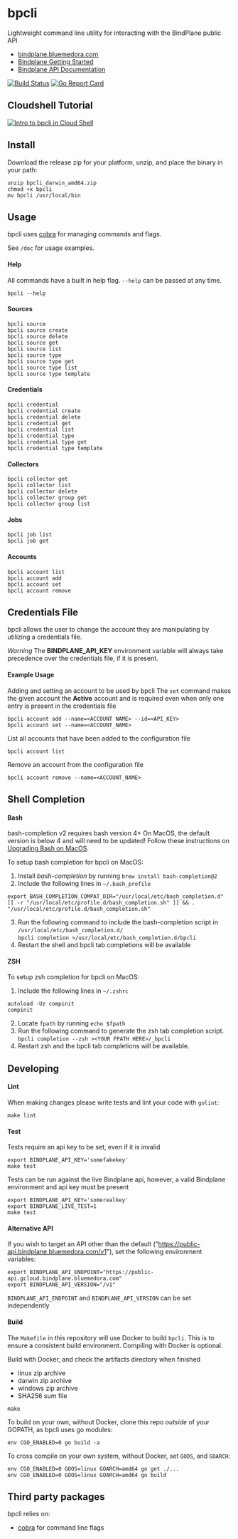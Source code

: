 # bpcli

Lightweight command line utility for interacting with the BindPlane public API

* [bindplane.bluemedora.com](https://bindplane.bluemedora.com)
* [Bindplane Getting Started](https://docs.bindplane.bluemedora.com/docs/getting-started)
* [Bindplane API Documentation](https://docs.bindplane.bluemedora.com/reference#introduction)

[![Build Status](https://travis-ci.com/BlueMedoraPublic/bpcli.svg?branch=master)](https://travis-ci.com/BlueMedoraPublic/bpcli)
[![Go Report Card](https://goreportcard.com/badge/github.com/BlueMedoraPublic/bpcli)](https://goreportcard.com/report/github.com/BlueMedoraPublic/bpcli)


## Cloudshell Tutorial

[![Intro to bpcli in Cloud Shell](https://gstatic.com/cloudssh/images/open-btn.png)](https://console.cloud.google.com/cloudshell/open?git_repo=https://github.com/BlueMedoraPublic/bpcli&shellonly=true&tutorial=doc/google-cloud-tutorial/bpcli-intro.md)

## Install
Download the release zip for your platform, unzip, and place the
binary in your path:
```
unzip bpcli_darwin_amd64.zip
chmod +x bpcli
mv bpcli /usr/local/bin
```

## Usage
bpcli uses [cobra](https://github.com/spf13/cobra) for managing
commands and flags.

See `/doc` for usage examples.

#### Help
All commands have a built in help flag. `--help` can be passed at any time.
```
bpcli --help
```

#### Sources
```
bpcli source
bpcli source create
bpcli source delete
bpcli source get
bpcli source list
bpcli source type
bpcli source type get
bpcli source type list
bpcli source type template
```
#### Credentials
```
bpcli credential
bpcli credential create
bpcli credential delete
bpcli credential get
bpcli credential list
bpcli credential type
bpcli credential type get
bpcli credential type template
```
#### Collectors
```
bpcli collector get
bpcli collector list
bpcli collector delete
bpcli collector group get
bpcli collector group list
```
#### Jobs
````
bpcli job list
bpcli job get
````
#### Accounts
```
bpcli account list
bpcli account add
bpcli account set
bpcli account remove
```

## Credentials File
bpcli allows the user to change the account they are manipulating by utilizing
a credentials file.

*Warning*
The **BINDPLANE_API_KEY** environment variable will always take precedence over the
credentials file, if it is present.

#### Example Usage
Adding and setting an account to be used by bpcli
The `set` command makes the given account the **Active** account and is
required even when only one entry is present in the credentials file
```
bpcli account add --name=<ACCOUNT NAME> --id=<API_KEY>
bpcli account set --name=<ACCOUNT_NAME>
```

List all accounts that have been added to the configuration file
```
bpcli account list
```

Remove an account from the configuration file
```
bpcli account remove --name=<ACCOUNT_NAME>
```

## Shell Completion

#### Bash

bash-completion v2 requires bash version 4+
On MacOS, the default version is below 4 and will need to be updated!
Follow these instructions on [Upgrading Bash on MacOS](https://itnext.io/upgrading-bash-on-macos-7138bd1066ba).

To setup bash completion for bpcli on MacOS:
1. Install *bash-completion* by running `brew install bash-completion@2`&nbsp;
2. Include the following lines in `~/.bash_profile`&nbsp;
```
export BASH_COMPLETION_COMPAT_DIR="/usr/local/etc/bash_completion.d"
[[ -r "/usr/local/etc/profile.d/bash_completion.sh" ]] && . "/usr/local/etc/profile.d/bash_completion.sh"
```
3. Run the following command to include the bash-completion script in `/usr/local/etc/bash_completion.d/`\
`bpcli completion >/usr/local/etc/bash_completion.d/bpcli`
4. Restart the shell and bpcli tab completions will be available

#### ZSH

To setup zsh completion for bpcli on MacOS:
1. Include the following lines in `~/.zshrc`&nbsp;
```
autoload -Uz compinit
compinit
```
2. Locate `fpath` by running `echo $fpath`
3. Run the following command to generate the zsh tab completion script.\
`bpcli completion --zsh ><YOUR FPATH HERE>/_bpcli`
4. Restart zsh and the bpcli tab completions will be available.

## Developing

#### Lint

When making changes please write tests and lint your code with `golint`:
```
make lint
```

#### Test

Tests require an api key to be set, even if it is invalid
```
export BINDPLANE_API_KEY='somefakekey'
make test
```

Tests can be run against the live Bindplane api, however, a valid
Bindplane environment and api key must be present
```
export BINDPLANE_API_KEY='somerealkey'
export BINDPLANE_LIVE_TEST=1
make test
```

#### Alternative API

If you wish to target an API other than the default ("https://public-api.bindplane.bluemedora.com/v1"),
set the following environment variables:
```
export BINDPLANE_API_ENDPOINT="https://public-api.gcloud.bindplane.bluemedora.com"
export BINDPLANE_API_VERSION="/v1"
```

`BINDPLANE_API_ENDPOINT` and `BINDPLANE_API_VERSION` can be set independently

#### Build

The `Makefile` in this repository will use Docker to build
`bpcli`. This is to ensure a consistent build environment.
Compiling with Docker is optional.

Build with Docker, and check the artifacts directory when finished
- linux zip archive
- darwin zip archive
- windows zip archive
- SHA256 sum file
```
make
```

To build on your own, without Docker, clone this repo *outside* of your GOPATH, as
bpcli uses go modules:
```
env CGO_ENABLED=0 go build -a
```

To cross compile on your own system, without Docker, set
`GOOS`, and `GOARCH`:
```
env CGO_ENABLED=0 GOOS=linux GOARCH=amd64 go get ./...
env CGO_ENABLED=0 GOOS=linux GOARCH=amd64 go build
```

## Third party packages

bpcli relies on:
- [cobra](https://github.com/spf13/cobra) for command line flags
